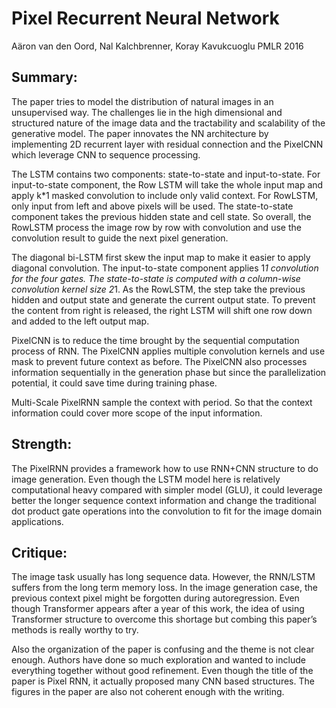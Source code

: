 # Pixel Recurrent Neural Network
Aäron van den Oord, Nal Kalchbrenner, Koray Kavukcuoglu 
PMLR 2016

## Summary:
The paper tries to model the distribution of natural images in an unsupervised way. The challenges lie in the high dimensional and structured nature of the image data and the tractability and scalability of the generative model. The paper innovates the NN architecture by implementing 2D recurrent layer with residual connection and the PixelCNN which leverage CNN to sequence processing. 

The LSTM contains two components: state-to-state and input-to-state. For input-to-state component, the Row LSTM will take the whole input map and apply k*1 masked convolution to include only valid context. For RowLSTM, only input from left and above pixels will be used. The state-to-state component takes the previous hidden state and cell state. So overall, the RowLSTM process the image row by row with convolution and use the convolution result to guide the next pixel generation.

The diagonal bi-LSTM first skew the input map to make it easier to apply diagonal convolution. The input-to-state component applies 1*1 convolution for the four gates. The state-to-state is computed with a column-wise convolution kernel size 2*1. As the RowLSTM, the step take the previous hidden and output state and generate the current output state. To prevent the content from right is released, the right LSTM will shift one row down and added to the left output map.

PixelCNN is to reduce the time brought by the sequential computation process of RNN. The PixelCNN applies multiple convolution kernels and use mask to prevent future context as before. The PixelCNN also processes information sequentially in the generation phase but since the parallelization potential, it could save time during training phase.

Multi-Scale PixelRNN sample the context with period. So that the context information could cover more scope of the input information.

## Strength:
The PixelRNN provides a framework how to use RNN+CNN structure to do image generation. Even though the LSTM model here is relatively computational heavy compared with simpler model (GLU), it could leverage better the longer sequence context information and change the traditional dot product gate operations into the convolution to fit for the image domain applications.

## Critique:
The image task usually has long sequence data. However, the RNN/LSTM suffers from the long term memory loss. In the image generation case, the previous context pixel might be forgotten during autoregression. Even though Transformer appears after a year of this work, the idea of using Transformer structure to overcome this shortage but combing this paper’s methods is really worthy to try.

Also the organization of the paper is confusing and the theme is not clear enough. Authors have done so much exploration and wanted to include everything together without good refinement. Even though the title of the paper is Pixel RNN, it actually proposed many CNN based structures. The figures in the paper are also not coherent enough with the writing.

